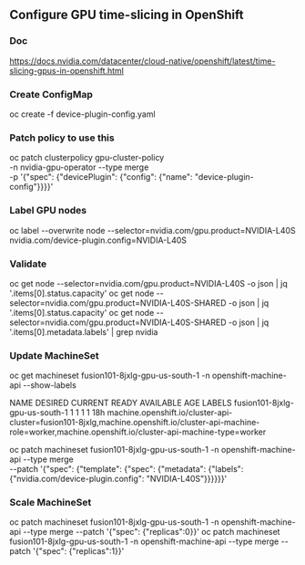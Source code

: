 
## Configure GPU time-slicing in OpenShift

### Doc
https://docs.nvidia.com/datacenter/cloud-native/openshift/latest/time-slicing-gpus-in-openshift.html

### Create ConfigMap
oc create -f device-plugin-config.yaml

### Patch policy to use this 

oc patch clusterpolicy gpu-cluster-policy \
    -n nvidia-gpu-operator --type merge \
    -p '{"spec": {"devicePlugin": {"config": {"name": "device-plugin-config"}}}}'

### Label GPU nodes

oc label --overwrite node --selector=nvidia.com/gpu.product=NVIDIA-L40S nvidia.com/device-plugin.config=NVIDIA-L40S

### Validate
oc get node --selector=nvidia.com/gpu.product=NVIDIA-L40S -o json | jq '.items[0].status.capacity'
oc get node --selector=nvidia.com/gpu.product=NVIDIA-L40S-SHARED -o json | jq '.items[0].status.capacity'
oc get node --selector=nvidia.com/gpu.product=NVIDIA-L40S-SHARED -o json  | jq '.items[0].metadata.labels' | grep nvidia

### Update MachineSet 

oc get machineset fusion101-8jxlg-gpu-us-south-1 -n openshift-machine-api --show-labels

NAME                             DESIRED   CURRENT   READY   AVAILABLE   AGE   LABELS
fusion101-8jxlg-gpu-us-south-1   1         1         1       1           18h   machine.openshift.io/cluster-api-cluster=fusion101-8jxlg,machine.openshift.io/cluster-api-machine-role=worker,machine.openshift.io/cluster-api-machine-type=worker


oc patch machineset fusion101-8jxlg-gpu-us-south-1 -n openshift-machine-api --type merge \
    --patch '{"spec": {"template": {"spec": {"metadata": {"labels": {"nvidia.com/device-plugin.config": "NVIDIA-L40S"}}}}}}'

### Scale MachineSet
oc patch machineset fusion101-8jxlg-gpu-us-south-1 -n openshift-machine-api --type merge --patch '{"spec": {"replicas":0}}'
oc patch machineset fusion101-8jxlg-gpu-us-south-1 -n openshift-machine-api --type merge --patch '{"spec": {"replicas":1}}'